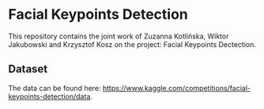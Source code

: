 # Facial Keypoints Detection

This repository contains the joint work of Zuzanna Kotlińska, Wiktor Jakubowski and Krzysztof Kosz on the project: Facial Keypoints Dectection.

## Dataset

The data can be found here: https://www.kaggle.com/competitions/facial-keypoints-detection/data.
